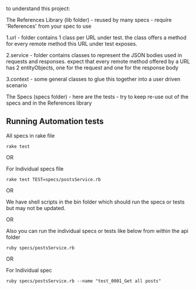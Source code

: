 to understand this project: 

The References Library (lib folder) - reused by many specs - require 'References' from your spec to use

1.url - folder contains 1 class per URL under test. the class offers a method for every remote method this URL under test exposes. 

2.service - folder contains classes to represent the JSON bodies used in requests and responses. expect that every remote method offered by a URL has 2 entityObjects, one for the request and one for the response body

3.context - some general classes to glue this together into a user driven scenario

The Specs (specs folder) - here are the tests - try to keep re-use out of the specs and in the References library

## Running Automation tests

All specs in rake file

```rake test```

OR

For Individual specs file

```rake test TEST=specs/postsService.rb```

OR

We have shell scripts in the bin folder which should run the specs or tests but may not be updated.

OR

Also you can run the individual specs or tests like below from within the api folder

```ruby specs/postsService.rb```

OR

For Individual spec

```ruby specs/postsService.rb --name "test_0001_Get all posts"```
